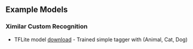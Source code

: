 ## Example Models

### Ximilar Custom Recognition

* TFLite model [download](https://github.com/Ximilar-com/models/releases/download/1.0/model.zip) - Trained simple tagger with (Animal, Cat, Dog)
